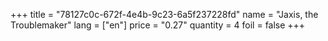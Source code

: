 +++
title = "78127c0c-672f-4e4b-9c23-6a5f237228fd"
name = "Jaxis, the Troublemaker"
lang = ["en"]
price = "0.27"
quantity = 4
foil = false
+++
